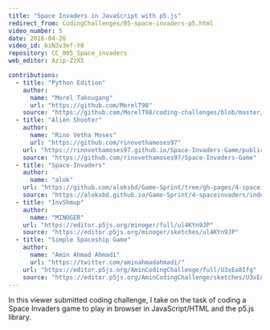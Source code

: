 ```yaml
---
title: "Space Invaders in JavaScript with p5.js"
redirect_from: CodingChallenges/05-space-invaders-p5.html
video_number: 5
date: 2016-04-26
video_id: biN3v3ef-Y0
repository: CC_005_Space_invaders
web_editor: Azip-ZzXI

contributions:
  - title: "Python Edition"
    author:
      name: "Morel Takougang"
      url: "https://github.com/MorelT98"
    source: "https://github.com/MorelT98/coding-challenges/blob/master/005_space_invaders.py"
  - title: "Alien Shooter"
    author:
      name: "Rino Vetha Moses"
      url: "https://github.com/rinovethamoses97"
    url: "https://rinovethamoses97.github.io/Space-Invaders-Game/public/index.html"
    source: "https://github.com/rinovethamoses97/Space-Invaders-Game"
  - title: "Space-Invaders"
    author:
      name: "alok"
    url: "https://github.com/aloksbd/Game-Sprint/tree/gh-pages/4-spaceinvaders"
    source: "https://aloksbd.github.io/Game-Sprint/4-spaceinvaders/index.html"
  - title: "InvShmup"
    author:
      name: "MINOGER"
    url: "https://editor.p5js.org/minoger/full/ul4KYn9JP"
    source: "https://editor.p5js.org/minoger/sketches/ul4KYn9JP"
  - title: "Simple Spaceship Game"
    author:
      name: "Amin Ahmad Ahmadi"
      url: "https://twitter.com/aminahmadahmadi/"
    url: "https://editor.p5js.org/AminCodingChallenge/full/U3xEo8Ifg"
    source: "https://editor.p5js.org/AminCodingChallenge/sketches/U3xEo8Ifg"
---
```


In this viewer submitted coding challenge, I take on the task of coding a Space Invaders game to play in browser in JavaScript/HTML and the p5.js library.

